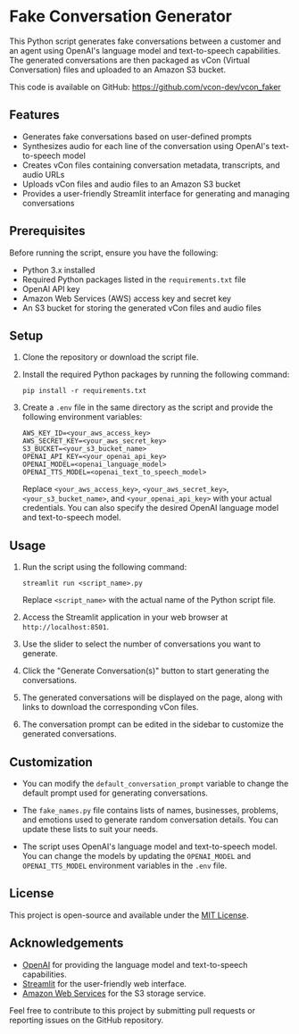 # Fake Conversation Generator

This Python script generates fake conversations between a customer and an agent using OpenAI's language model and text-to-speech capabilities. The generated conversations are then packaged as vCon (Virtual Conversation) files and uploaded to an Amazon S3 bucket.

This code is available on GitHub: https://github.com/vcon-dev/vcon_faker


## Features

- Generates fake conversations based on user-defined prompts
- Synthesizes audio for each line of the conversation using OpenAI's text-to-speech model
- Creates vCon files containing conversation metadata, transcripts, and audio URLs
- Uploads vCon files and audio files to an Amazon S3 bucket
- Provides a user-friendly Streamlit interface for generating and managing conversations

## Prerequisites

Before running the script, ensure you have the following:

- Python 3.x installed
- Required Python packages listed in the `requirements.txt` file
- OpenAI API key
- Amazon Web Services (AWS) access key and secret key
- An S3 bucket for storing the generated vCon files and audio files

## Setup

1. Clone the repository or download the script file.

2. Install the required Python packages by running the following command:
   ```
   pip install -r requirements.txt
   ```

3. Create a `.env` file in the same directory as the script and provide the following environment variables:
   ```
   AWS_KEY_ID=<your_aws_access_key>
   AWS_SECRET_KEY=<your_aws_secret_key>
   S3_BUCKET=<your_s3_bucket_name>
   OPENAI_API_KEY=<your_openai_api_key>
   OPENAI_MODEL=<openai_language_model>
   OPENAI_TTS_MODEL=<openai_text_to_speech_model>
   ```

   Replace `<your_aws_access_key>`, `<your_aws_secret_key>`, `<your_s3_bucket_name>`, and `<your_openai_api_key>` with your actual credentials. You can also specify the desired OpenAI language model and text-to-speech model.

## Usage

1. Run the script using the following command:
   ```
   streamlit run <script_name>.py
   ```

   Replace `<script_name>` with the actual name of the Python script file.

2. Access the Streamlit application in your web browser at `http://localhost:8501`.

3. Use the slider to select the number of conversations you want to generate.

4. Click the "Generate Conversation(s)" button to start generating the conversations.

5. The generated conversations will be displayed on the page, along with links to download the corresponding vCon files.

6. The conversation prompt can be edited in the sidebar to customize the generated conversations.

## Customization

- You can modify the `default_conversation_prompt` variable to change the default prompt used for generating conversations.

- The `fake_names.py` file contains lists of names, businesses, problems, and emotions used to generate random conversation details. You can update these lists to suit your needs.

- The script uses OpenAI's language model and text-to-speech model. You can change the models by updating the `OPENAI_MODEL` and `OPENAI_TTS_MODEL` environment variables in the `.env` file.

## License

This project is open-source and available under the [MIT License](LICENSE).

## Acknowledgements

- [OpenAI](https://openai.com/) for providing the language model and text-to-speech capabilities.
- [Streamlit](https://streamlit.io/) for the user-friendly web interface.
- [Amazon Web Services](https://aws.amazon.com/) for the S3 storage service.

Feel free to contribute to this project by submitting pull requests or reporting issues on the GitHub repository.